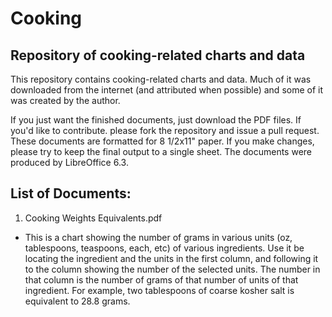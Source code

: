 # Cooking
## Repository of cooking-related charts and data

This repository contains cooking-related charts and data. Much of it was downloaded from the internet (and attributed when possible) and some of it was created by the author.

If you just want the finished documents, just download the PDF files. If you'd like to contribute. please fork the repository and issue a pull request. These documents are formatted for 8 1/2x11" paper. If  you make changes, please try to keep the final output to a single sheet. The documents were produced by LibreOffice 6.3.

## List of Documents:
1. Cooking Weights Equivalents.pdf
* This is a chart showing the number of grams in various units (oz, tablespoons, teaspoons, each, etc) of various ingredients. Use it be locating the ingredient and the units in the first column, and following it to the column showing the number of the selected units. The number in that column is the number of grams of that number of units of that ingredient. For example, two tablespoons of coarse kosher salt is equivalent to 28.8 grams.